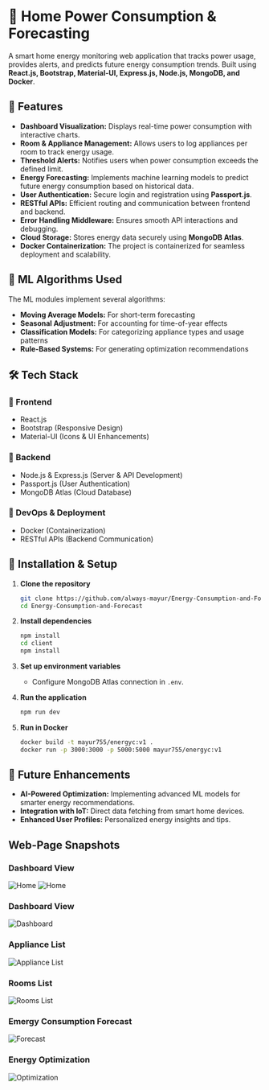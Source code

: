# 🔋 Home Power Consumption & Forecasting  

A smart home energy monitoring web application that tracks power usage, provides alerts, and predicts future energy consumption trends. Built using **React.js, Bootstrap, Material-UI, Express.js, Node.js, MongoDB, and Docker**.  

## 🚀 Features  

- **Dashboard Visualization:** Displays real-time power consumption with interactive charts.  
- **Room & Appliance Management:** Allows users to log appliances per room to track energy usage.  
- **Threshold Alerts:** Notifies users when power consumption exceeds the defined limit.  
- **Energy Forecasting:** Implements machine learning models to predict future energy consumption based on historical data.  
- **User Authentication:** Secure login and registration using **Passport.js**.  
- **RESTful APIs:** Efficient routing and communication between frontend and backend.  
- **Error Handling Middleware:** Ensures smooth API interactions and debugging.  
- **Cloud Storage:** Stores energy data securely using **MongoDB Atlas**.  
- **Docker Containerization:** The project is containerized for seamless deployment and scalability.  

## 🧠 ML Algorithms Used  

The ML modules implement several algorithms:  

- **Moving Average Models:** For short-term forecasting  
- **Seasonal Adjustment:** For accounting for time-of-year effects  
- **Classification Models:** For categorizing appliance types and usage patterns  
- **Rule-Based Systems:** For generating optimization recommendations  

## 🛠️ Tech Stack  

### 🔹 Frontend  
- React.js  
- Bootstrap (Responsive Design)  
- Material-UI (Icons & UI Enhancements)  

### 🔹 Backend  
- Node.js & Express.js (Server & API Development)  
- Passport.js (User Authentication)  
- MongoDB Atlas (Cloud Database)  

### 🔹 DevOps & Deployment  
- Docker (Containerization)  
- RESTful APIs (Backend Communication)  

## 📂 Installation & Setup  

1. **Clone the repository**  
   ```bash
   git clone https://github.com/always-mayur/Energy-Consumption-and-Forecast.git
   cd Energy-Consumption-and-Forecast
   ```  
   
2. **Install dependencies**  
   ```bash
   npm install
   cd client
   npm install
   ```  

3. **Set up environment variables**  
   - Configure MongoDB Atlas connection in `.env`.  

4. **Run the application**  
   ```bash
   npm run dev
   ```  

5. **Run in Docker**  
   ```bash
   docker build -t mayur755/energyc:v1 .
   docker run -p 3000:3000 -p 5000:5000 mayur755/energyc:v1
   ```  

## 🔮 Future Enhancements  

- **AI-Powered Optimization:** Implementing advanced ML models for smarter energy recommendations.  
- **Integration with IoT:** Direct data fetching from smart home devices.  
- **Enhanced User Profiles:** Personalized energy insights and tips.  

## Web-Page Snapshots

### Dashboard View  
![Home](https://github.com/always-mayur/Energy-Consumption-and-Forecast/blob/main/client/public/Screenshot%20(123).png?raw=true)
![Home](https://github.com/always-mayur/Energy-Consumption-and-Forecast/blob/main/client/public/Screenshot%20(124).png?raw=true)

### Dashboard View 
![Dashboard](https://github.com/always-mayur/Energy-Consumption-and-Forecast/blob/main/client/public/Screenshot%20(127).png?raw=true)

### Appliance List  
![Appliance List](https://github.com/always-mayur/Energy-Consumption-and-Forecast/blob/main/client/public/Screenshot%20(128).png?raw=true)


### Rooms List  
![Rooms List](https://github.com/always-mayur/Energy-Consumption-and-Forecast/blob/main/client/public/Screenshot%20(129).png?raw=true)

### Emergy Consumption Forecast  
![Forecast](https://github.com/always-mayur/Energy-Consumption-and-Forecast/blob/main/client/public/Screenshot%20(131).png?raw=true)

### Energy Optimization 
![Optimization](https://github.com/always-mayur/Energy-Consumption-and-Forecast/blob/main/client/public/Screenshot%20(132).png?raw=true)


  

